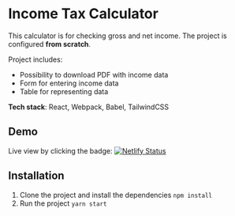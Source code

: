 # Income Tax Calculator

This calculator is for checking gross and net income.
The project is configured **from scratch**.

Project includes:

- Possibility to download PDF with income data
- Form for entering income data
- Table for representing data

**Tech stack**: React, Webpack, Babel, TailwindCSS

## Demo

Live view by clicking the badge: [![Netlify Status](https://api.netlify.com/api/v1/badges/29cfdd8f-9afc-46fb-82e3-46ff10aa33cc/deploy-status)](https://react-income-tax-calculator.netlify.app/)

## Installation

1. Clone the project and install the dependencies `npm install`
2. Run the project `yarn start`
